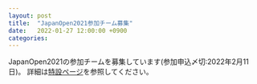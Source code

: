 ```yaml
---
layout: post
title:  "JapanOpen2021参加チーム募集"
date:   2022-01-27 12:00:00 +0900
categories:
---
```

JapanOpen2021の参加チームを募集しています(参加申込〆切:2022年2月11日)。
詳細は[特設ページ](/events/2021/japanopen)を参照してください。
